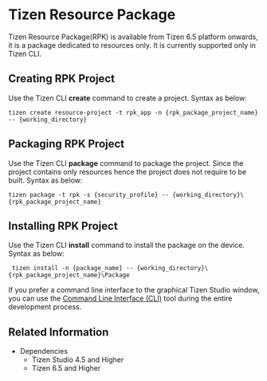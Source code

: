 # Tizen Resource Package

Tizen Resource Package(RPK) is available from Tizen 6.5 platform onwards, it is a package dedicated to resources only. It is currently supported only in Tizen CLI.

## Creating RPK Project

Use the Tizen CLI **create** command to create a project.
Syntax as below:
```
tizen create resource-project -t rpk_app -n {rpk_package_project_name} -- {working_directory}
```

## Packaging RPK Project

Use the Tizen CLI **package** command to package the project.
Since the project contains only resources hence the project does not require to be built.
Syntax as below:
```
tizen package -t rpk -s {security_profile} -- {working_directory}\{rpk_package_project_name}
```

## Installing RPK Project

Use the Tizen CLI **install** command to install the package on the device.
Syntax as below:
```
 tizen install -n {package_name} -- {working_directory}\{rpk_package_project_name}\Package
```

If you prefer a command line interface to the graphical Tizen Studio window, you can use the [Command Line Interface (CLI)](../common-tools/command-line-interface.md) tool during the entire development process.

## Related Information
* Dependencies
  - Tizen Studio 4.5 and Higher
  - Tizen 6.5 and Higher
